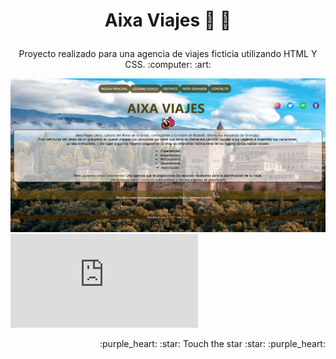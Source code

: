 # **<p align="center">  Aixa Viajes  :palm_tree: :ocean:</p>**

<p align="center">  Proyecto realizado para una agencia de viajes ficticia utilizando HTML Y CSS. :computer: :art: </p>


![alt text](https://github.com/FranaGan5/aixaviajes.github.io/blob/main/aixa.jpg?raw=true)
![alt text](https://franagan5.github.io/aixaviajes.github.io/Contacto.html)
<p align="right"> :purple_heart: :star: Touch the star :star: :purple_heart: </p>




<!--
**FranaGan5/FranaGan5** is a ✨ _special_ ✨ repository because its `README.md` (this file) appears on your GitHub profile.

Here are some ideas to get you started:

- 🔭 I’m currently working on ...
- 🌱 I’m currently learning ...
- 👯 I’m looking to collaborate on ...
- 🤔 I’m looking for help with ...
- 💬 Ask me about ...
- 📫 How to reach me: ...
- 😄 Pronouns: ...
- ⚡ Fun fact: ...
-->

